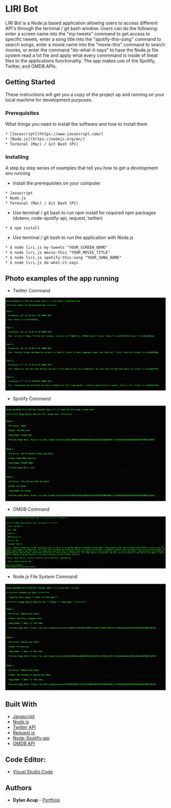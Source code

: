 # LIRI Bot

LIRI Bot is a Node.js based application allowing users to access different API's through the terminal / git bash window.  Users can do the following: enter a screen name into the "my-tweets" command to get access to specific tweets, enter a song title into the "spotify-this-song" command to search songs, enter a movie name into the "movie-this" command to search movies, or enter the command "do-what-it-says" to have the Node.js file system read a txt file and apply what every commmand is inside of theat files to the applications functionality.  The app makes use of the Spotify, Twitter, and OMDB APIs.

## Getting Started

These instructions will get you a copy of the project up and running on your local machine for development purposes.

### Prerequisites

What things you need to install the software and how to install them

```
* [Javascript](https://www.javascript.com/)
* [Node.js](https://nodejs.org/en/)
* Terminal (Mac) / Git Bash (PC)
```

### Installing

A step by step series of examples that tell you how to get a development env running

* Install the prerequisites on your computer

```
* Javascript
* Node.js
* Terminal (Mac) / Git Bash (PC)
```

* Use terminal / git bash to run npm install for required npm packages (dotenv, node-spotify-api, request, twitter)

```
* $ npm install
```

* Use terminal / git bash to run the application with Node.js

```
* $ node liri.js my-tweets "YOUR_SCREEN_NAME"
* $ node liri.js movie-this "YOUR_MOVIE_TITLE"
* $ node liri.js spotify-this-song "YOUR_SONG_NAME"
* $ node liri.js do-what-it-says
```

## Photo examples of the app running

* Twitter Command

![Shot1](./screenshots/tweets.png)

* Spotify Command

![Shot1](./screenshots/spotify.png)

* OMDB Command

![Shot1](./screenshots/omdb.png)

* Node.js File System Command

![Shot1](./screenshots/doit.png)


## Built With

* [Javascript](https://www.javascript.com/)
* [Node.js](https://nodejs.org/en/)
* [Twitter API](https://www.npmjs.com/package/twitter)
* [Request.js](https://www.npmjs.com/package/request)
* [Node-Spotify-api](https://www.npmjs.com/package/node-spotify-api)
* [OMDB API](http://www.omdbapi.com/)

## Code Editor: 

* [Visual Studio Code](https://code.visualstudio.com/)

## Authors 

* **Dylan Acup** - [Portfolio](https://www.dylanacup.com)
